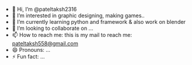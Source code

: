 - 👋 Hi, I’m @pateltaksh2316
- 👀 I’m interested in graphic designing, making games..
- 🌱 I’m currently learning python and framework & also work on blender
- 💞️ I’m looking to collaborate on ...
- 📫 How to reach me: this is my mail to reach me: pateltaksh558@gmail.com
- 😄 Pronouns: ...
- ⚡ Fun fact: ...

<!---
pateltaksh2316/pateltaksh2316 is a ✨ special ✨ repository because its `README.md` (this file) appears on your GitHub profile.
You can click the Preview link to take a look at your changes.
--->

